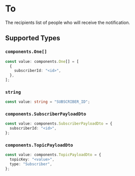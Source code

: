 # To

The recipients list of people who will receive the notification.


## Supported Types

### `components.One[]`

```typescript
const value: components.One[] = [
  {
    subscriberId: "<id>",
  },
];
```

### `string`

```typescript
const value: string = "SUBSCRIBER_ID";
```

### `components.SubscriberPayloadDto`

```typescript
const value: components.SubscriberPayloadDto = {
  subscriberId: "<id>",
};
```

### `components.TopicPayloadDto`

```typescript
const value: components.TopicPayloadDto = {
  topicKey: "<value>",
  type: "Subscriber",
};
```

